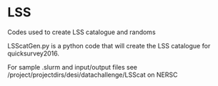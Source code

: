 # LSS
Codes used to create LSS catalogue and randoms

LSScatGen.py is a python code that will create the LSS catalogue for quicksurvey2016.

For sample .slurm and input/output files see /project/projectdirs/desi/datachallenge/LSScat on NERSC
